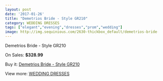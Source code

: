```yaml
---
layout: post
date: '2017-01-26'
title: "Demetrios Bride - Style GR210"
category: WEDDING DRESSES
tags: ["elegant","evening","dresses","prom","wedding"]
image: http://img.sequinious.com/2630-thickbox_default/demetrios-bride-style-gr210.jpg
---
```

Demetrios Bride - Style GR210

On Sales: **$328.99**
<a href="https://www.sequinious.com/wedding-dresses/1034-demetrios-bride-style-gr210.html"><amp-img layout="responsive" width="600" height="600" src="//img.sequinious.com/2630-thickbox_default/demetrios-bride-style-gr210.jpg" alt="Demetrios Bride - Style GR210 0" /></a>

Buy it: [Demetrios Bride - Style GR210](https://www.sequinious.com/wedding-dresses/1034-demetrios-bride-style-gr210.html "Demetrios Bride - Style GR210")

View more: [WEDDING DRESSES](https://www.sequinious.com/2-wedding-dresses "WEDDING DRESSES")